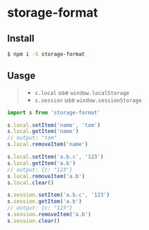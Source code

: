 # storage-format


## Install

```bash
$ npm i -S storage-format
```

## Uasge

> * `s.local` use `window.localStorage`
> * `s.session` use `window.sessionStorage`

```javascript
import s from 'storage-format'

s.local.setItem('name', 'tom')
s.local.getItem('name')
// output: "tom"
s.local.removeItem('name')

s.local.setItem('a.b.c', '123')
s.local.getItem('a.b')
// output: {c: "123"}
s.local.removeItem('a.b')
s.local.clear()

s.session.setItem('a.b.c', '123')
s.session.getItem('a.b')
// output: {c: "123"}
s.session.removeItem('a.b')
s.session.clear()
```
